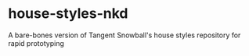 # house-styles-nkd
A bare-bones version of Tangent Snowball's house styles repository for rapid prototyping
